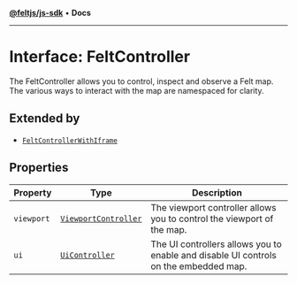 [**@feltjs/js-sdk**](../../README.md) • **Docs**

***

# Interface: FeltController

The FeltController allows you to control, inspect and observe a Felt map.
The various ways to interact with the map are namespaced for clarity.

## Extended by

- [`FeltControllerWithIframe`](FeltControllerWithIframe.md)

## Properties

| Property | Type | Description |
| ------ | ------ | ------ |
| `viewport` | [`ViewportController`](ViewportController.md) | The viewport controller allows you to control the viewport of the map. |
| `ui` | [`UiController`](UiController.md) | The UI controllers allows you to enable and disable UI controls on the embedded map. |
